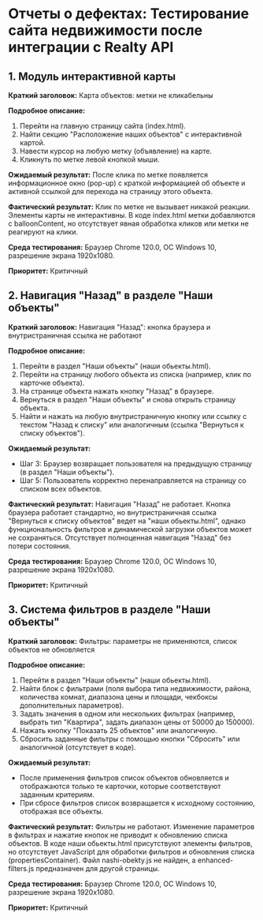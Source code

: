 # Отчеты о дефектах: Тестирование сайта недвижимости после интеграции с Realty API

## 1. Модуль интерактивной карты

**Краткий заголовок:** Карта объектов: метки не кликабельны

**Подробное описание:**
1. Перейти на главную страницу сайта (index.html).
2. Найти секцию "Расположение наших объектов" с интерактивной картой.
3. Навести курсор на любую метку (объявление) на карте.
4. Кликнуть по метке левой кнопкой мыши.

**Ожидаемый результат:** После клика по метке появляется информационное окно (pop-up) с краткой информацией об объекте и активной ссылкой для перехода на страницу этого объекта.

**Фактический результат:** Клик по метке не вызывает никакой реакции. Элементы карты не интерактивны. В коде index.html метки добавляются с balloonContent, но отсутствует явная обработка кликов или метки не реагируют на клики.

**Среда тестирования:** Браузер Chrome 120.0, ОС Windows 10, разрешение экрана 1920x1080.

**Приоритет:** Критичный

## 2. Навигация "Назад" в разделе "Наши объекты"

**Краткий заголовок:** Навигация "Назад": кнопка браузера и внутристраничная ссылка не работают

**Подробное описание:**
1. Перейти в раздел "Наши объекты" (наши обьекты.html).
2. Перейти на страницу любого объекта из списка (например, клик по карточке объекта).
3. На странице объекта нажать кнопку "Назад" в браузере.
4. Вернуться в раздел "Наши объекты" и снова открыть страницу объекта.
5. Найти и нажать на любую внутристраничную кнопку или ссылку с текстом "Назад к списку" или аналогичным (ссылка "Вернуться к списку объектов").

**Ожидаемый результат:**
- Шаг 3: Браузер возвращает пользователя на предыдущую страницу (в раздел "Наши объекты").
- Шаг 5: Пользователь корректно перенаправляется на страницу со списком всех объектов.

**Фактический результат:** Навигация "Назад" не работает. Кнопка браузера работает стандартно, но внутристраничная ссылка "Вернуться к списку объектов" ведет на "наши обьекты.html", однако функциональность фильтров и динамической загрузки объектов может не сохраняться. Отсутствует полноценная навигация "Назад" без потери состояния.

**Среда тестирования:** Браузер Chrome 120.0, ОС Windows 10, разрешение экрана 1920x1080.

**Приоритет:** Критичный

## 3. Система фильтров в разделе "Наши объекты"

**Краткий заголовок:** Фильтры: параметры не применяются, список объектов не обновляется

**Подробное описание:**
1. Перейти в раздел "Наши объекты" (наши обьекты.html).
2. Найти блок с фильтрами (поля выбора типа недвижимости, района, количества комнат, диапазона цены и площади, чекбоксы дополнительных параметров).
3. Задать значения в одном или нескольких фильтрах (например, выбрать тип "Квартира", задать диапазон цены от 50000 до 150000).
4. Нажать кнопку "Показать 25 объектов" или аналогичную.
5. Сбросить заданные фильтры с помощью кнопки "Сбросить" или аналогичной (отсутствует в коде).

**Ожидаемый результат:**
- После применения фильтров список объектов обновляется и отображаются только те карточки, которые соответствуют заданным критериям.
- При сбросе фильтров список возвращается к исходному состоянию, отображая все объекты.

**Фактический результат:** Фильтры не работают. Изменение параметров в фильтрах и нажатие кнопок не приводит к обновлению списка объектов. В коде наши обьекты.html присутствуют элементы фильтров, но отсутствует JavaScript для обработки фильтров и обновления списка (propertiesContainer). Файл nashi-obekty.js не найден, а enhanced-filters.js предназначен для другой страницы.

**Среда тестирования:** Браузер Chrome 120.0, ОС Windows 10, разрешение экрана 1920x1080.

**Приоритет:** Критичный
